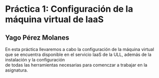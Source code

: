 # Práctica 1: Configuración de la máquina virtual de IaaS
## Yago Pérez Molanes
En esta práctica llevaremos a cabo la configuración de la máquina virtual que se encuentra disponible en el servicio IaaS de la ULL, además de la instalación y la configuración	
de todas las herramientas necesarias para comenczar a trabajar en la asignatura.
